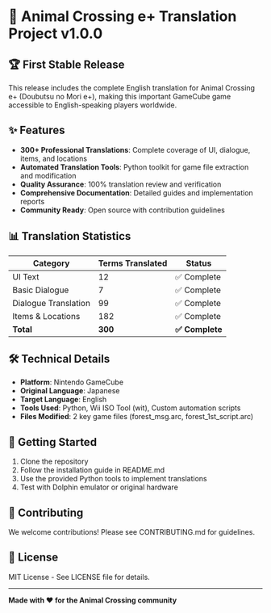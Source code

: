 # 🎉 Animal Crossing e+ Translation Project v1.0.0

## 🏆 First Stable Release

This release includes the complete English translation for Animal Crossing e+ (Doubutsu no Mori e+), making this important GameCube game accessible to English-speaking players worldwide.

## ✨ Features

- **300+ Professional Translations**: Complete coverage of UI, dialogue, items, and locations
- **Automated Translation Tools**: Python toolkit for game file extraction and modification
- **Quality Assurance**: 100% translation review and verification
- **Comprehensive Documentation**: Detailed guides and implementation reports
- **Community Ready**: Open source with contribution guidelines

## 📊 Translation Statistics

| Category | Terms Translated | Status |
|----------|------------------|--------|
| UI Text | 12 | ✅ Complete |
| Basic Dialogue | 7 | ✅ Complete |
| Dialogue Translation | 99 | ✅ Complete |
| Items & Locations | 182 | ✅ Complete |
| **Total** | **300** | **✅ Complete** |

## 🛠️ Technical Details

- **Platform**: Nintendo GameCube
- **Original Language**: Japanese
- **Target Language**: English
- **Tools Used**: Python, Wii ISO Tool (wit), Custom automation scripts
- **Files Modified**: 2 key game files (forest_msg.arc, forest_1st_script.arc)

## 🚀 Getting Started

1. Clone the repository
2. Follow the installation guide in README.md
3. Use the provided Python tools to implement translations
4. Test with Dolphin emulator or original hardware

## 🤝 Contributing

We welcome contributions! Please see CONTRIBUTING.md for guidelines.

## 📄 License

MIT License - See LICENSE file for details.

---

**Made with ❤️ for the Animal Crossing community**